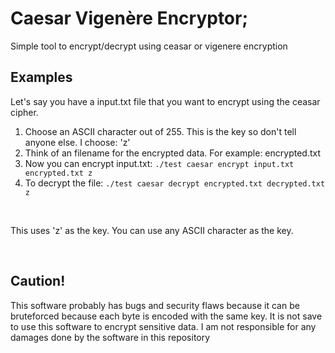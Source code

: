 # Caesar Vigenère Encryptor;
<p>Simple tool to encrypt/decrypt using ceasar or vigenere encryption</p>

<h2>Examples</h2>
Let's say you have a input.txt file that you want to encrypt using the ceasar cipher.
<ol>
  <li>Choose an ASCII character out of 255. This is the key so don't tell anyone else. I choose: 'z'</li>
  <li>Think of an filename for the encrypted data. For example: encrypted.txt</li>
  <li> Now you can encrypt input.txt: <code>./test caesar encrypt input.txt encrypted.txt z</code></li>
  <li> To decrypt the file: <code>./test caesar decrypt encrypted.txt decrypted.txt z</code></li>
 </ol>
<br>
<p>This uses 'z' as the key. You can use any ASCII character as the key.</p>
<br>
  <h2>Caution!</h2>
  
  <p>This software probably has bugs and security flaws because it can be bruteforced because each byte is encoded with the same key. It is not save to use this software to encrypt sensitive data. I am not responsible for any damages done by the software in this repository
  </p>
